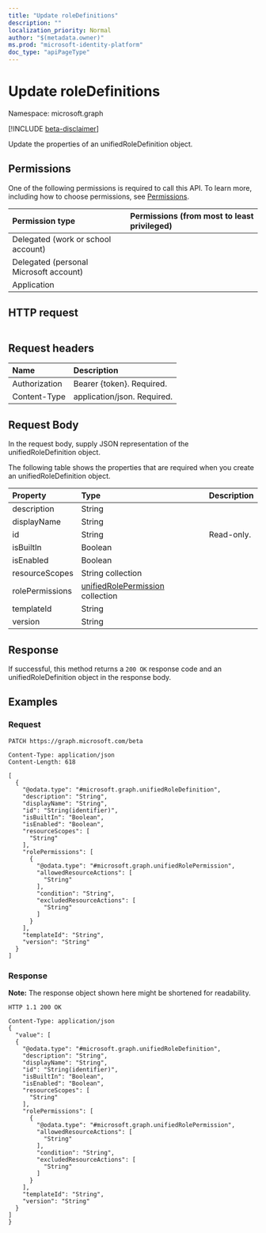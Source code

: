 ```yaml
---
title: "Update roleDefinitions"
description: ""
localization_priority: Normal
author: "$(metadata.owner)"
ms.prod: "microsoft-identity-platform"
doc_type: "apiPageType"
---
```


# Update roleDefinitions

Namespace: microsoft.graph

[!INCLUDE [beta-disclaimer](../../includes/beta-disclaimer.md)]

Update the properties of an unifiedRoleDefinition object.

## Permissions

One of the following permissions is required to call this API. To learn more, including how to choose permissions, see [Permissions](/graph/permissions-reference).

| Permission type                        | Permissions (from most to least privileged) |
| :------------------------------------- | :------------------------------------------ |
| Delegated (work or school account)     |                                             |
| Delegated (personal Microsoft account) |                                             |
| Application                            |                                             |

## HTTP request

<!-- {
  "blockType": "ignored"
}
-->

```http

```

## Request headers

| Name          | Description                 |
| :------------ | :-------------------------- |
| Authorization | Bearer {token}. Required.   |
| Content-Type  | application/json. Required. |

## Request Body

In the request body, supply JSON representation of the unifiedRoleDefinition object.

<!-- Actions and Functions -->

<!-- CRUD Methods -->

The following table shows the properties that are required when you create an unifiedRoleDefinition object.

| Property        | Type                                                                      | Description |
| :-------------- | :------------------------------------------------------------------------ | :---------- |
| description     | String                                                                    |             |
| displayName     | String                                                                    |             |
| id              | String                                                                    | Read-only.  |
| isBuiltIn       | Boolean                                                                   |             |
| isEnabled       | Boolean                                                                   |             |
| resourceScopes  | String collection                                                         |             |
| rolePermissions | [unifiedRolePermission](../resources/unifiedrolepermission.md) collection |             |
| templateId      | String                                                                    |             |
| version         | String                                                                    |             |

## Response

If successful, this method returns a `200 OK` response code and an unifiedRoleDefinition object in the response body.

## Examples

### Request

<!-- {
  "blockType": "request",
  "name": "update_roledefinitions"
}
-->

```http
PATCH https://graph.microsoft.com/beta

Content-Type: application/json
Content-Length: 618

[
  {
    "@odata.type": "#microsoft.graph.unifiedRoleDefinition",
    "description": "String",
    "displayName": "String",
    "id": "String(identifier)",
    "isBuiltIn": "Boolean",
    "isEnabled": "Boolean",
    "resourceScopes": [
      "String"
    ],
    "rolePermissions": [
      {
        "@odata.type": "#microsoft.graph.unifiedRolePermission",
        "allowedResourceActions": [
          "String"
        ],
        "condition": "String",
        "excludedResourceActions": [
          "String"
        ]
      }
    ],
    "templateId": "String",
    "version": "String"
  }
]

```

### Response

**Note:** The response object shown here might be shortened for readability.

<!-- {
  "blockType": "response",
  "truncated": true,
  "@odata.type": "$(this.ReturnTypeFullName)"
}
-->

```http
HTTP 1.1 200 OK

Content-Type: application/json
{
  "value": [
  {
    "@odata.type": "#microsoft.graph.unifiedRoleDefinition",
    "description": "String",
    "displayName": "String",
    "id": "String(identifier)",
    "isBuiltIn": "Boolean",
    "isEnabled": "Boolean",
    "resourceScopes": [
      "String"
    ],
    "rolePermissions": [
      {
        "@odata.type": "#microsoft.graph.unifiedRolePermission",
        "allowedResourceActions": [
          "String"
        ],
        "condition": "String",
        "excludedResourceActions": [
          "String"
        ]
      }
    ],
    "templateId": "String",
    "version": "String"
  }
]
}

```
